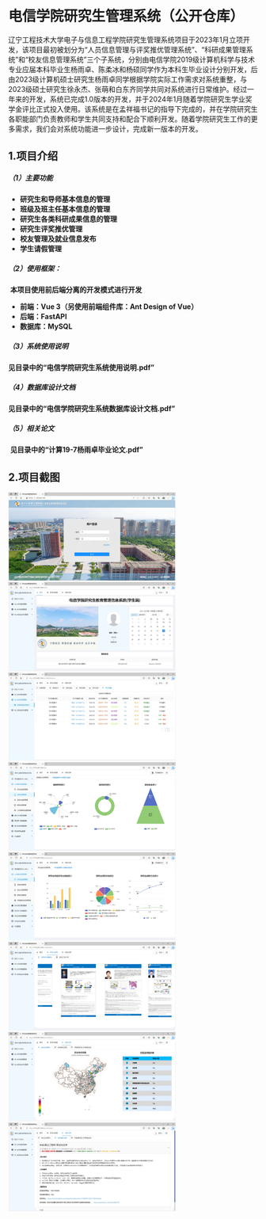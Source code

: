 # 电信学院研究生管理系统（公开仓库）
辽宁工程技术大学电子与信息工程学院研究生管理系统项目于2023年1月立项开发，该项目最初被划分为“人员信息管理与评奖推优管理系统”、“科研成果管理系统”和“校友信息管理系统”三个子系统，分别由电信学院2019级计算机科学与技术专业应届本科毕业生杨雨卓、陈柔冰和杨硕同学作为本科生毕业设计分别开发，后由2023级计算机硕士研究生杨雨卓同学根据学院实际工作需求对系统重整，与2023级硕士研究生徐永杰、张萌和白东齐同学共同对系统进行日常维护。经过一年来的开发，系统已完成1.0版本的开发，并于2024年1月随着学院研究生学业奖学金评比正式投入使用。该系统是在孟祥福书记的指导下完成的，并在学院研究生各职能部门负责教师和学生共同支持和配合下顺利开发。随着学院研究生工作的更多需求，我们会对系统功能进一步设计，完成新一版本的开发。
## 1.项目介绍

##### （1）主要功能

- **研究生和导师基本信息的管理**
- **班级及班主任基本信息的管理**
- **研究生各类科研成果信息的管理**
- **研究生评奖推优管理**
- **校友管理及就业信息发布**
- **学生请假管理**

##### （2）使用框架：

​	**本项目使用前后端分离的开发模式进行开发**

- **前端：Vue 3（另使用前端组件库：Ant Design of Vue）**
- **后端：FastAPI**
- **数据库：MySQL**

##### （3）系统使用说明

**见目录中的“电信学院研究生系统使用说明.pdf”**

##### （4）数据库设计文档

**见目录中的“电信学院研究生系统数据库设计文档.pdf”**

##### （5）相关论文

​	**见目录中的“计算19-7杨雨卓毕业论文.pdf”**

## 2.项目截图

<img src="assets/01-登录页面.png" alt="01-登录页面" style="zoom: 33%;" />

<img src="assets/02-学生用户登录后的主页.png" alt="02-学生用户登录后的主页" style="zoom: 33%;" />

<img src="assets/08-学生用户查看科研成果信息（这里以学术竞赛为例，科研奖励、期刊论文、科研项目、专利成果、学术交流也一样）.png" alt="08-学生用户查看科研成果信息（这里以学术竞赛为例，科研奖励、期刊论文、科研项目、专利成果、学术交流也一样）" style="zoom:33%;" />

<img src="assets/30-专职辅导员查看导师统计信息可视化.png" alt="30-专职辅导员查看导师统计信息可视化" style="zoom:33%;" />

<img src="assets/31-专职辅导员查看学生统计信息可视化.png" alt="31-专职辅导员查看学生统计信息可视化" style="zoom:33%;" />

<img src="assets/48-各类用户在公共的顶部导航栏均能查看到的信息—研究生导师简介.png" alt="48-各类用户在公共的顶部导航栏均能查看到的信息—研究生导师简介" style="zoom:33%;" />

<img src="assets/49-各类用户在公共的顶部导航栏均能查看到的信息—校友去向统计.png" alt="49-各类用户在公共的顶部导航栏均能查看到的信息—校友去向统计" style="zoom:33%;" />

<img src="assets/50-各类用户在公共的顶部导航栏均能查看到的信息—校友职位发布信息.png" alt="50-各类用户在公共的顶部导航栏均能查看到的信息—校友职位发布信息" style="zoom:33%;" />
